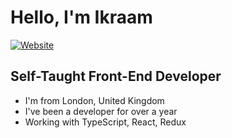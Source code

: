 # Hello, I'm Ikraam

[![Website](https://img.shields.io/website?label=ikraam.dev&style=for-the-badge&url=https%3A%2F%2Fikraam.dev)](https://ikraam.dev)

## Self-Taught Front-End Developer

- I'm from London, United Kingdom
- I've been a developer for over a year
- Working with TypeScript, React, Redux
